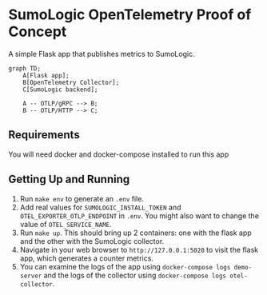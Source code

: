 # SumoLogic OpenTelemetry Proof of Concept
A simple Flask app that publishes metrics to SumoLogic.

```mermaid
graph TD;
    A[Flask app];
    B[OpenTelemetry Collector];
    C[SumoLogic backend];

    A -- OTLP/gRPC --> B;
    B -- OTLP/HTTP --> C;
```

## Requirements
You will need docker and docker-compose installed to run this app

## Getting Up and Running
1. Run `make env` to generate an `.env` file.
2. Add real values for `SUMOLOGIC_INSTALL_TOKEN` and `OTEL_EXPORTER_OTLP_ENDPOINT` in `.env`. You might also want to change the value of `OTEL_SERVICE_NAME`.
3. Run `make up`. This should bring up 2 containers: one with the flask app and the other with the SumoLogic collector.
4. Navigate in your web browser to `http://127.0.0.1:5020` to visit the flask app, which generates a counter metrics.
5. You can examine the logs of the app using `docker-compose logs demo-server` and the logs of the collector using `docker-compose logs otel-collector`.
